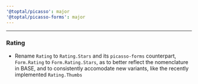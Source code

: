 ```yaml
---
'@toptal/picasso': major
'@toptal/picasso-forms': major
---
```


---
### Rating

- Rename `Rating` to `Rating.Stars` and its `picasso-forms` counterpart, `Form.Rating`
to `Form.Rating.Stars`, as to better reflect the nomenclature in BASE, and to
consistently accomodate new variants, like the recently implemented `Rating.Thumbs`
